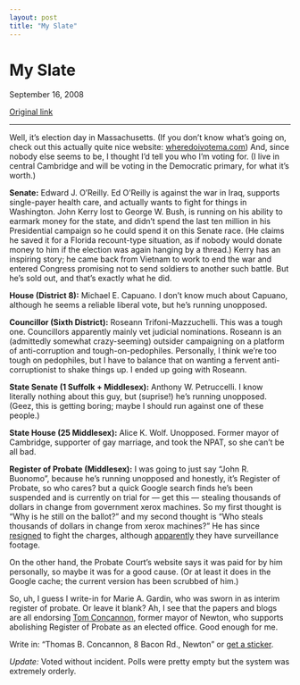 ```yaml
---
layout: post
title: "My Slate"
---
```

My Slate
========

September 16, 2008

[Original link](http://www.aaronsw.com/weblog/slate2)

* * * * *

Well, it’s election day in Massachusetts. (If you don’t know what’s
going on, check out this actually quite nice website:
[wheredoivotema.com](http://www.wheredoivotema.com/)) And, since nobody
else seems to be, I thought I’d tell you who I’m voting for. (I live in
central Cambridge and will be voting in the Democratic primary, for what
it’s worth.)

**Senate:** Edward J. O’Reilly. Ed O’Reilly is against the war in Iraq,
supports single-payer health care, and actually wants to fight for
things in Washington. John Kerry lost to George W. Bush, is running on
his ability to earmark money for the state, and didn’t spend the last
ten million in his Presidential campaign so he could spend it on this
Senate race. (He claims he saved it for a Florida recount-type
situation, as if nobody would donate money to him if the election was
again hanging by a thread.) Kerry has an inspiring story; he came back
from Vietnam to work to end the war and entered Congress promising not
to send soldiers to another such battle. But he’s sold out, and that’s
exactly what he did.

**House (District 8):** Michael E. Capuano. I don’t know much about
Capuano, although he seems a reliable liberal vote, but he’s running
unopposed.

**Councillor (Sixth District):** Roseann Trifoni-Mazzuchelli. This was a
tough one. Councillors apparently mainly vet judicial nominations.
Roseann is an (admittedly somewhat crazy-seeming) outsider campaigning
on a platform of anti-corruption and tough-on-pedophiles. Personally, I
think we’re too tough on pedophiles, but I have to balance that on
wanting a fervent anti-corruptionist to shake things up. I ended up
going with Roseann.

**State Senate (1 Suffolk + Middlesex):** Anthony W. Petruccelli. I know
literally nothing about this guy, but (suprise!) he’s running unopposed.
(Geez, this is getting boring; maybe I should run against one of these
people.)

**State House (25 Middlesex):** Alice K. Wolf. Unopposed. Former mayor
of Cambridge, supporter of gay marriage, and took the NPAT, so she can’t
be all bad.

**Register of Probate (Middlesex):** I was going to just say “John R.
Buonomo”, because he’s running unopposed and honestly, it’s Register of
Probate, so who cares? but a quick Google search finds he’s been
suspended and is currently on trial for — get this — stealing thousands
of dollars in change from government xerox machines. So my first thought
is “Why is he still on the ballot?” and my second thought is “Who steals
thousands of dollars in change from xerox machines?” He has since
[resigned](http://www.boston.com/news/local/breaking_news/2008/09/lawyer_middlese_1.html)
to fight the charges, although
[apparently](http://wbztv.com/local/middlesex.county.register.2.812554.html)
they have surveillance footage.

On the other hand, the Probate Court’s website says it was paid for by
him personally, so maybe it was for a good cause. (Or at least it does
in the Google cache; the current version has been scrubbed of him.)

So, uh, I guess I write-in for Marie A. Gardin, who was sworn in as
interim register of probate. Or leave it blank? Ah, I see that the
papers and blogs are all endorsing [Tom
Concannon](http://www.wickedlocal.com/newton/news/x256654767/Former-Newton-mayor-runs-for-county-seat),
former mayor of Newton, who supports abolishing Register of Probate as
an elected office. Good enough for me.

Write in: “Thomas B. Concannon, 8 Bacon Rd., Newton” or [get a
sticker](http://blogs.townonline.com/newton/?p=33631).

*Update:* Voted without incident. Polls were pretty empty but the system
was extremely orderly.
